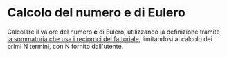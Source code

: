 # Calcolo del numero **e** di Eulero

Calcolare il valore del numero **e** di Eulero, utilizzando la definizione tramite [la sommatoria che usa i reciproci del fattoriale](https://it.wikipedia.org/wiki/E_(costante_matematica)#Definizioni), limitandosi al calcolo dei primi N termini, con N fornito dall'utente.
